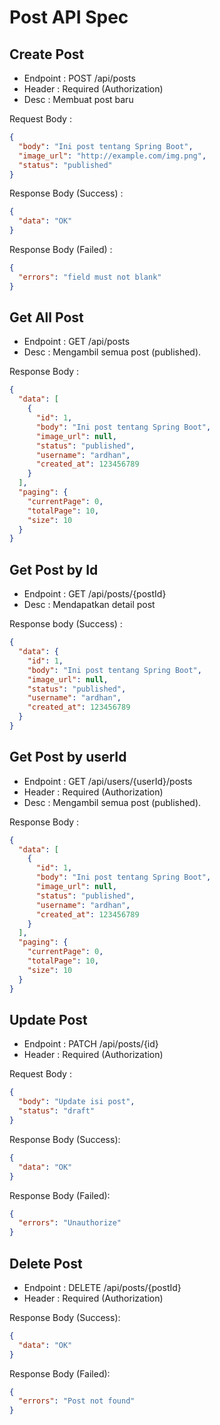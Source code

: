 # Post API Spec

## Create Post
- Endpoint : POST /api/posts
- Header : Required (Authorization)
- Desc : Membuat post baru

Request Body :
```json
{
  "body": "Ini post tentang Spring Boot",
  "image_url": "http://example.com/img.png",
  "status": "published"
}
```

Response Body (Success) :
```json
{
  "data": "OK"
}
```

Response Body (Failed) :
```json
{
  "errors": "field must not blank"
}
```

## Get All Post

- Endpoint : GET /api/posts
- Desc : Mengambil semua post (published).

Response Body : 
```json
{
  "data": [
    {
      "id": 1,
      "body": "Ini post tentang Spring Boot",
      "image_url": null,
      "status": "published",
      "username": "ardhan",
      "created_at": 123456789
    }
  ],
  "paging": {
    "currentPage": 0,
    "totalPage": 10,
    "size": 10
  }
}
```

## Get Post by Id
- Endpoint : GET /api/posts/{postId}
- Desc : Mendapatkan detail post

Response body (Success) :
```json
{
  "data": {
    "id": 1,
    "body": "Ini post tentang Spring Boot",
    "image_url": null,
    "status": "published",
    "username": "ardhan",
    "created_at": 123456789
  }
}
```

## Get Post by userId
- Endpoint : GET /api/users/{userId}/posts
- Header : Required (Authorization)
- Desc : Mengambil semua post (published).

Response Body :
```json
{
  "data": [
    {
      "id": 1,
      "body": "Ini post tentang Spring Boot",
      "image_url": null,
      "status": "published",
      "username": "ardhan",
      "created_at": 123456789
    }
  ],
  "paging": {
    "currentPage": 0,
    "totalPage": 10,
    "size": 10
  }
}
```

## Update Post 

- Endpoint : PATCH /api/posts/{id}
- Header : Required (Authorization)

Request Body :
```json
{
  "body": "Update isi post",
  "status": "draft"
}
```

Response Body (Success):
```json
{
  "data": "OK"
}
```

Response Body (Failed):
```json
{
  "errors": "Unauthorize"
}
```

## Delete Post

- Endpoint : DELETE /api/posts/{postId}
- Header : Required (Authorization)

Response Body (Success):
```json
{
  "data": "OK"
}
```

Response Body (Failed):
```json
{
  "errors": "Post not found"
}
```